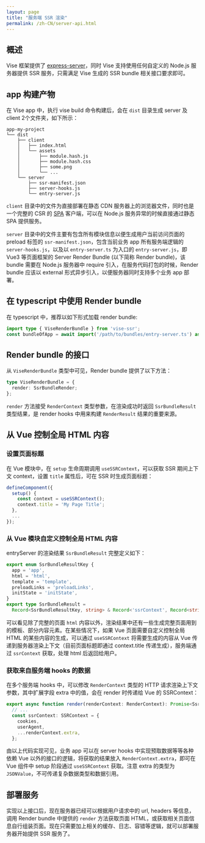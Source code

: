 ```yaml
---
layout: page
title: "服务端 SSR 渲染"
permalink: /zh-CN/server-api.html
---
```

## 概述
Vise 框架提供了 [express-server](https://github.com/stauren/vise-ssr/blob/main/packages/express-server)，同时 Vise 支持使用任何自定义的 Node.js 服务器提供 SSR 服务，只需满足 Vise 生成的 SSR bundle 相关接口要求即可。

## app 构建产物
在 Vise app 中，执行 vise build 命令构建后，会在 `dist` 目录生成 server 及 client 2个文件夹，如下所示：
```shell
app-my-project
└── dist
    ├── client
    │   ├── index.html
    │   └── assets
    │       ├── module.hash.js
    │       ├── module.hash.css
    │       ├── some.png
    │       └── ...
    └── server
        ├── ssr-manifest.json
        ├── server-hooks.js
        └── entry-server.js
```
`client` 目录中的文件为直接部署在静态 CDN 服务器上的浏览器文件，同时也是一个完整的 CSR 的 [SPA](https://en.wikipedia.org/wiki/Single-page_application) 客户端，可以在 Node.js 服务异常的时候直接通过静态 SPA 提供服务。

`server` 目录中的文件主要有包含所有模块信息以便生成用户当前访问页面的 preload 标签的 `ssr-manifest.json`，包含当前业务 app 所有服务端逻辑的 `server-hooks.js`，以及以 `entry-server.ts` 为入口的 `entry-server.js`，即 Vue3 等页面框架的 Server Render Bundle (以下简称 Render bundle)，该 bundle 需要在 Node.js 服务器中 require 引入，在服务代码打包的时候，Render bundle 应该以 external 形式异步引入，以便服务器同时支持多个业务 app 部署。

## 在 typescript 中使用 Render bundle
在 typescript 中，推荐以如下形式加载 render bundle:
```typescript
import type { ViseRenderBundle } from 'vise-ssr';
const bundleOfApp = await import('/path/to/bundles/entry-server.ts') as ViseRenderBundle;
```
## Render bundle 的接口
从 `ViseRenderBundle` 类型中可见，Render bundle 提供了以下方法：
```typescript
type ViseRenderBundle = {
  render: SsrBundleRender;
};
```
`render` 方法接受 `RenderContext` 类型参数，在渲染成功时返回 `SsrBundleResult` 类型结果，是 render hooks 中用来构建 `RenderResult` 结果的重要来源。

## 从 Vue 控制全局 HTML 内容
### 设置页面标题
在 Vue 模块中，在 `setup` 生命周期调用 `useSSRContext`，可以获取 SSR 期间上下文 context，设置 `title` 属性后，可在 SSR 时生成页面标题：
```typescript
defineComponent({
  setup() {
    const context = useSSRContext();
    context.title = 'My Page Title';
  },
  ...
});
```

### 从 Vue 模块自定义控制全局 HTML 内容
entryServer 的渲染结果 `SsrBundleResult` 完整定义如下：
```typescript
export enum SsrBundleResultKey {
  app = 'app',
  html = 'html',
  template = 'template',
  preloadLinks = 'preloadLinks',
  initState = 'initState',
}
export type SsrBundleResult =
  Record<SsrBundleResultKey, string> & Record<'ssrContext', Record<string, string>>;
```

可以看见除了完整的页面 `html` 内容以外，渲染结果中还有一些生成完整页面用到的模板、部分内容元素。在某些情况下，如果 Vue 页面需要自定义控制全局 HTML 的某些内容的生成，可以通过 `useSSRContext` 将需要生成的内容从 Vue 传递到服务器渲染上下文（目前页面标题即通过 context.title 传递生成），服务端通过 `ssrContext` 获取，处理 html 后返回给用户。

### 获取来自服务端 hooks 的数据
在多个服务端 hooks 中，可以修改 `RenderContext` 类型的 HTTP 请求渲染上下文参数，其中扩展字段 extra 中的值，会在 render 时传递给 Vue 的 SSRContext：
```typescript
export async function render(renderContext: RenderContext): Promise<SsrBundleResult> {
  // ...
  const ssrContext: SSRContext = {
    cookies,
    userAgent,
    ...renderContext.extra,
  };
```
由以上代码实现可见，业务 app 可以在 server hooks 中实现预取数据等等各种依赖 Vue 以外的接口的逻辑，将获取的结果放入 `RenderContext.extra`，即可在 Vue 组件中 setup 阶段通过 `useSSRContext` 获取。注意 extra 的类型为 `JSONValue`，不可传递复杂数据类型和数据引用。

## 部署服务
实现以上接口后，现在服务器已经可以根据用户请求中的 url, headers 等信息，调用 Render bundle 中提供的 `render` 方法获取页面 HTML，或获取相关页面信息自行组装页面。现在只需要加上相关的缓存、日志、容错等逻辑，就可以部署服务器开始提供 SSR 服务了。
